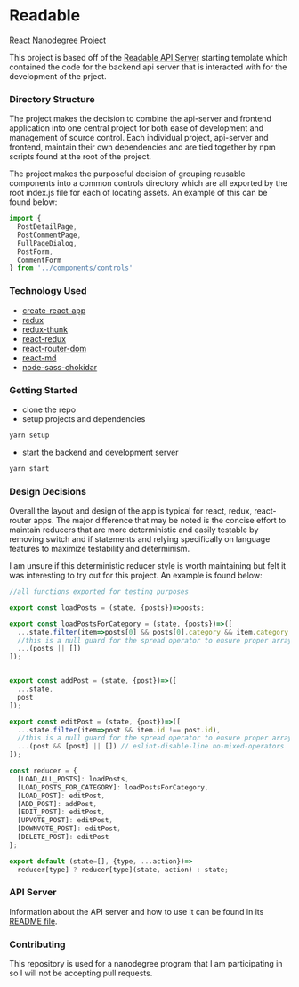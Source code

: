 # Readable
[React Nanodegree Project](https://www.udacity.com/course/react-nanodegree--nd019)

This project is based off of the [Readable API Server](https://github.com/udacity/reactnd-project-readable-starter) starting template
which contained the code for the backend api server that is interacted with for the development of the prject.

### Directory Structure
<p>
The project makes the decision to combine the api-server and frontend application into one central project for both ease of development and 
management of source control.  Each individual project, api-server and frontend, maintain their own dependencies and are tied together by npm
scripts found at the root of the project.
</p>
<p>
The project makes the purposeful decision of grouping reusable components into a common controls directory which are all exported by the root
index.js file for each of locating assets. An example of this can be found below:
</p>

```js
import {
  PostDetailPage,
  PostCommentPage,
  FullPageDialog,
  PostForm,
  CommentForm
} from '../components/controls'
```

### Technology Used
* [create-react-app](https://github.com/facebookincubator/create-react-app)
* [redux](http://redux.js.org/)
* [redux-thunk](https://github.com/gaearon/redux-thunk)
* [react-redux](https://github.com/reactjs/react-redux/blob/master/docs/api.md)
* [react-router-dom](https://reacttraining.com/react-router/web/guides/philosophy)
* [react-md](https://react-md.mlaursen.com/)
* [node-sass-chokidar](https://github.com/michaelwayman/node-sass-chokidar)


### Getting Started
* clone the repo
* setup projects and dependencies
```sh
yarn setup
```
* start the backend and development server
```sh
yarn start
```


### Design Decisions
<p>
Overall the layout and design of the app is typical for react, redux, react-router apps. The major difference that may be noted is the concise
effort to maintain reducers that are more deterministic and easily testable by removing switch and if statements and relying specifically
on language features to maximize testability and determinism.
</p>
<p>
I am unsure if this deterministic reducer style is worth maintaining but felt it was interesting to try out for this project. An
example is found below:
</p>

```js
//all functions exported for testing purposes

export const loadPosts = (state, {posts})=>posts;

export const loadPostsForCategory = (state, {posts})=>([
  ...state.filter(item=>posts[0] && posts[0].category && item.category !== posts[0].category),
  //this is a null guard for the spread operator to ensure proper array shape on the event of a null object
  ...(posts || [])
]);


export const addPost = (state, {post})=>([
  ...state,
  post
]);

export const editPost = (state, {post})=>([
  ...state.filter(item=>post && item.id !== post.id),
  //this is a null guard for the spread operator to ensure proper array shape on the event of a null object
  ...(post && [post] || []) // eslint-disable-line no-mixed-operators
]);

const reducer = {
  [LOAD_ALL_POSTS]: loadPosts,
  [LOAD_POSTS_FOR_CATEGORY]: loadPostsForCategory,
  [LOAD_POST]: editPost,
  [ADD_POST]: addPost,
  [EDIT_POST]: editPost,
  [UPVOTE_POST]: editPost,
  [DOWNVOTE_POST]: editPost,
  [DELETE_POST]: editPost
};

export default (state=[], {type, ...action})=>
  reducer[type] ? reducer[type](state, action) : state;

```

### API Server

Information about the API server and how to use it can be found in its [README file](api-server/README.md).

### Contributing

This repository is used for a nanodegree program that I am participating in so I will not be accepting pull requests.

